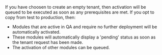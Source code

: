 If you have choosen to create an empty tenant, then activation will be queued to be executed as soon as any prerequisites are met. If you opt to copy from test to production, then:

* Modules that are active in QA and require no further deployment will be automatically activated.
* These modules will automatically display a 'pending' status as soon as the tenant request has been made.
* The activation of other modules can be queued.


<DeploymentQueueModules deploymentTask="Deploy_Production_Tenant"/>
